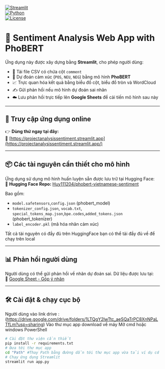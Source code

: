 <!-- Badges -->
[![Streamlit](https://img.shields.io/badge/Streamlit-deployed-brightgreen)](https://projectanalysissentiment.streamlit.app)  
[![Python](https://img.shields.io/badge/Python-3.8%2B-blue)](https://www.python.org/)  
[![License](https://img.shields.io/badge/License-MIT-lightgrey)](../LICENSE)

# 🧠 Sentiment Analysis Web App with PhoBERT

Ứng dụng này được xây dựng bằng **Streamlit**, cho phép người dùng:

- 📁 Tải file CSV có chứa cột `comment`
- 🤖 Dự đoán cảm xúc (`POS`, `NEU`, `NEG`) bằng mô hình **PhoBERT**
- 📈 Trực quan hóa kết quả bằng biểu đồ cột, biểu đồ tròn và WordCloud
- ✍️ Gửi phản hồi nếu mô hình dự đoán sai nhãn
- ☁️ Lưu phản hồi trực tiếp lên **Google Sheets** để cải tiến mô hình sau này

---

## 🚀 Truy cập ứng dụng online

👉 **Dùng thử ngay tại đây:**  
🔗 [https://projectanalysissentiment.streamlit.app](https://projectanalysissentiment.streamlit.app/)

---

## 📦 Các tài nguyên cần thiết cho mô hình

Ứng dụng sử dụng mô hình huấn luyện sẵn được lưu trữ tại Hugging Face:  
🔗 **Hugging Face Repo:** [Huy111204/phobert-vietnamese-sentiment](https://huggingface.co/Huy111204/phobert-vietnamese-sentiment/tree/main)

Bao gồm:
- `model.safetensors`,`config.json` (phobert_model)
- `tokenizer_config.json`, `vocab.txt`, `special_tokens_map.json`,`bpe.codes`,`added_tokens.json` (phobert_tokenizer)
- `label_encoder.pkl` (mã hóa nhãn cảm xúc)

Tất cả tài nguyên có đầy đủ trên HuggingFace bạn có thể tải đầy đủ về để chạy trên local 

---

## 📊 Phản hồi người dùng

Người dùng có thể gửi phản hồi về nhãn dự đoán sai. Dữ liệu được lưu tại:  
📄 [Google Sheet - Góp ý nhãn](https://docs.google.com/spreadsheets/d/11GFPE5lCZZw3zrmzV0dEQw1QBXHszPAECNX52iM6uPg/edit?gid=0#gid=0)

---

## 🛠️ Cài đặt & chạy cục bộ
Người dùng vào link drive : (https://drive.google.com/drive/folders/1LTQgY2lwTtc_aeSQaTrPC8XnNPaLTfLm?usp=sharing)
Vào thư mục app download về máy 
Mở cmd hoặc windows PowerShell
```bash
# Cài đặt thư viện cần thiết
pip install -r requirements.txt
# Đưa tới thư mục app 
cd "Path" #Thay Path bằng đường dẫn tới thư mục app vừa tải ví dụ cd "F:\app"
# Chạy ứng dụng Streamlit
streamlit run app.py
